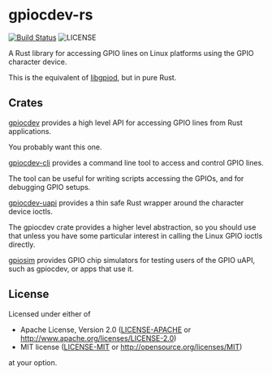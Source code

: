 <!--
SPDX-FileCopyrightText: 2022 Kent Gibson <warthog618@gmail.com>

SPDX-License-Identifier: CC0-1.0
-->
# gpiocdev-rs

[![Build Status](https://img.shields.io/github/workflow/status/warthog618/gpiocdev-rs/Build.svg?logo=github)](https://github.com/warthog618/gpiocdev-rs/actions)
![LICENSE](https://img.shields.io/github/license/warthog618/gpiocdev-rs.svg)

A Rust library for accessing GPIO lines on Linux platforms using the GPIO character device.

This is the equivalent of [libgpiod](https://git.kernel.org/pub/scm/libs/libgpiod/libgpiod.git/), but in pure Rust.

## Crates

[gpiocdev](https://github.com/warthog618/gpiocdev-rs/tree/master/lib) provides a high level API for accessing GPIO lines from Rust applications.

You probably want this one.

[gpiocdev-cli](https://github.com/warthog618/gpiocdev-rs/tree/master/cli) provides a command line tool to access and control GPIO lines.

The tool can be useful for writing scripts accessing the GPIOs, and for debugging GPIO setups.

[gpiocdev-uapi](https://github.com/warthog618/gpiocdev-rs/tree/master/uapi) provides a thin safe Rust wrapper around the character device ioctls.

The gpiocdev crate provides a higher level abstraction, so you should use that unless you have some particular interest in calling the Linux GPIO ioctls directly.

[gpiosim](https://github.com/warthog618/gpiocdev-rs/tree/master/gpiosim) provides GPIO chip simulators for testing users of the GPIO uAPI, such as gpiocdev, or apps that use it.

## License

Licensed under either of

- Apache License, Version 2.0 ([LICENSE-APACHE](LICENSES/Apache-2.0.txt) or
  <http://www.apache.org/licenses/LICENSE-2.0>)
- MIT license ([LICENSE-MIT](LICENSES/MIT.txt) or <http://opensource.org/licenses/MIT>)

at your option.
